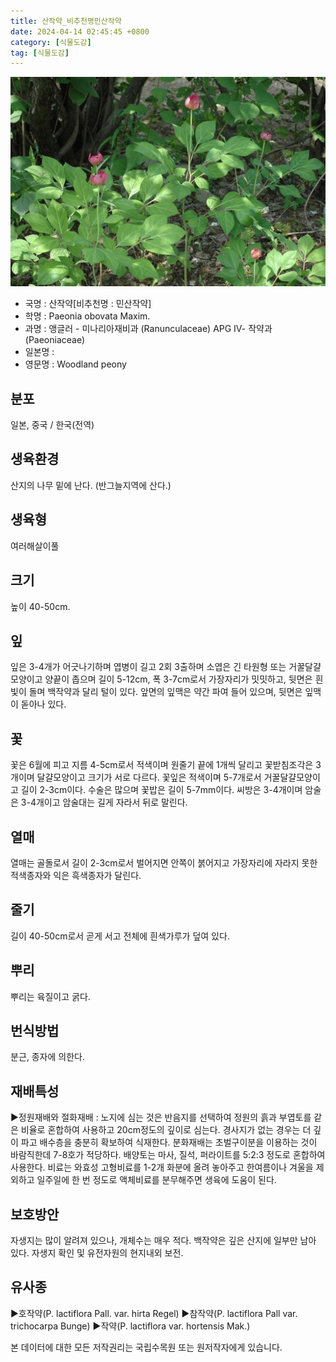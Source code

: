 ```yaml
---
title: 산작약_비추천명민산작약
date: 2024-04-14 02:45:45 +0800
category: [식물도감]
tag: [식물도감]
---
```




![산작약[비추천명 : 민산작약]](/assets/img/fileUpload/plants/basic/Paeoniaceae/Paeonia/20223/1_th2.JPG)
- 국명 : 산작약[비추천명 : 민산작약]
- 학명 : Paeonia obovata Maxim.
- 과명 : 앵글러 - 미나리아재비과 (Ranunculaceae) APG Ⅳ- 작약과 (Paeoniaceae)
- 일본명 : 
- 영문명 : Woodland peony


## 분포
일본, 중국 / 한국(전역) 
## 생육환경
산지의 나무 밑에 난다. (반그늘지역에 산다.)
## 생육형
여러해살이풀 
## 크기
높이 40-50cm.
## 잎
잎은 3-4개가 어긋나기하며 엽병이 길고 2회 3출하며 소엽은 긴 타원형 또는 거꿀달걀모양이고 양끝이 좁으며 길이 5-12cm, 폭 3-7cm로서 가장자리가 밋밋하고, 뒷면은 흰빛이 돌며 백작약과 달리 털이 있다. 앞면의 잎맥은 약간 파여 들어 있으며, 뒷면은 잎맥이 돋아나 있다.
## 꽃
꽃은 6월에 피고 지름 4-5cm로서 적색이며 원줄기 끝에 1개씩 달리고 꽃받침조각은 3개이며 달걀모양이고 크기가 서로 다르다. 꽃잎은 적색이며 5-7개로서 거꿀달걀모양이고 길이 2-3cm이다. 수술은 많으며 꽃밥은 길이 5-7mm이다. 씨방은 3-4개이며 암술은 3-4개이고 암술대는 길게 자라서 뒤로 말린다.
## 열매
열매는 골돌로서 길이 2-3cm로서 벌어지면 안쪽이 붉어지고 가장자리에 자라지 못한 적색종자와 익은 흑색종자가 달린다.
## 줄기
길이 40-50cm로서 곧게 서고 전체에 흰색가루가 덮여 있다.
## 뿌리
뿌리는 육질이고 굵다.
## 번식방법
분근, 종자에 의한다.
## 재배특성
▶정원재배와 절화재배 : 노지에 심는 것은 반음지를 선택하여 정원의 흙과 부엽토를 같은 비율로 혼합하여 사용하고 20cm정도의 깊이로 심는다. 경사지가 없는 경우는 더 깊이 파고 배수층을 충분히 확보하여 식재한다. 분화재배는 초벌구이분을 이용하는 것이 바람직한데 7-8호가 적당하다. 배양토는 마사, 질석, 퍼라이트를 5:2:3 정도로 혼합하여 사용한다. 비료는 와효성 고형비료를 1-2개 화분에 올려 놓아주고 한여름이나 겨울을 제외하고 일주일에 한 번 정도로 액체비료를 분무해주면 생육에 도움이 된다.
## 보호방안
자생지는 많이 알려져 있으나, 개체수는 매우 적다. 백작약은 깊은 산지에 일부만 남아 있다. 자생지 확인 및 유전자원의 현지내외 보전.
## 유사종
▶호작약(P. lactiflora Pall. var. hirta Regel)
▶참작약(P. lactiflora Pall var. trichocarpa Bunge)
▶작약(P. lactiflora var. hortensis Mak.)






본 데이터에 대한 모든 저작권리는 국립수목원 또는 원저작자에게 있습니다.
